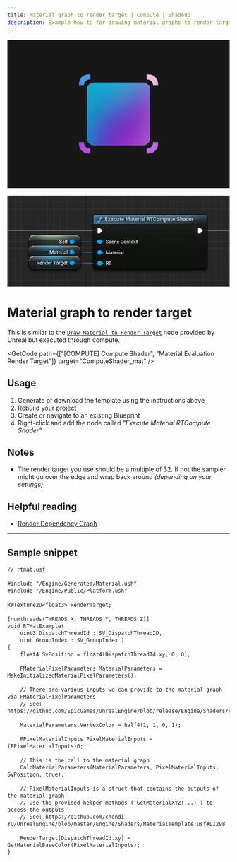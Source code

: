 ```yaml
---
title: Material graph to render target | Compute | Shadeup
description: Example how-to for drawing material graphs to render targets in Unreal Engine 5 compute shaders.
---
```


<script>
	import GetCode from "@/get-code.svelte";
</script>

![Pink and blue rectangle with bounding box](img/compute/compute-mat.jpg)

![Unreal Blueprint graph calling a compute shader](img/compute/compute-mat-shot.png)

# Material graph to render target

This is similar to the [`Draw Material to Render Target`](https://docs.unrealengine.com/4.27/en-US/BlueprintAPI/Rendering/DrawMaterialtoRenderTarget/) node provided by Unreal but executed through compute.

<GetCode path={["[COMPUTE] Compute Shader", "Material Evaluation Render Target"]} target="ComputeShader_mat" />

## Usage

1. Generate or download the template using the instructions above
2. Rebuild your project
3. Create or navigate to an existing Blueprint
4. Right-click and add the node called _"Execute Material RTCompute Shader"_

## Notes

-   The render target you use should be a multiple of 32. If not the sampler might go over the edge and wrap back around _(depending on your settings)_.

## Helpful reading

-   [Render Dependency Graph](https://docs.unrealengine.com/5.0/en-US/render-dependency-graph-in-unreal-engine/)

---

## Sample snippet

```hlsl
// rtmat.usf

#include "/Engine/Generated/Material.ush"
#include "/Engine/Public/Platform.ush"

RWTexture2D<float3> RenderTarget;

[numthreads(THREADS_X, THREADS_Y, THREADS_Z)]
void RTMatExample(
	uint3 DispatchThreadId : SV_DispatchThreadID,
	uint GroupIndex : SV_GroupIndex )
{
	float4 SvPosition = float4(DispatchThreadId.xy, 0, 0);

	FMaterialPixelParameters MaterialParameters = MakeInitializedMaterialPixelParameters();

	// There are various inputs we can provide to the material graph via FMaterialPixelParameters
	// See: https://github.com/EpicGames/UnrealEngine/blob/release/Engine/Shaders/Private/MaterialTemplate.ush#L262

	MaterialParameters.VertexColor = half4(1, 1, 0, 1);

	FPixelMaterialInputs PixelMaterialInputs = (FPixelMaterialInputs)0;

	// This is the call to the material graph
	CalcMaterialParameters(MaterialParameters, PixelMaterialInputs, SvPosition, true);

	// PixelMaterialInputs is a struct that contains the outputs of the material graph
	// Use the provided helper methods ( GetMaterialXYZ(...) ) to access the outputs
	// See: https://github.com/chendi-YU/UnrealEngine/blob/master/Engine/Shaders/MaterialTemplate.usf#L1298

	RenderTarget[DispatchThreadId.xy] = GetMaterialBaseColor(PixelMaterialInputs);
}
```
